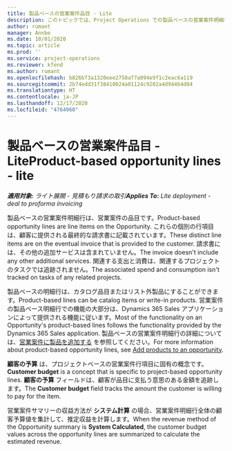 ```yaml
---
title: 製品ベースの営業案件品目 - Lite
description: このトピックでは、Project Operations での製品ベースの営業案件明細行の品目について説明します。
author: rumant
manager: Annbe
ms.date: 10/01/2020
ms.topic: article
ms.prod: ''
ms.service: project-operations
ms.reviewer: kfend
ms.author: rumant
ms.openlocfilehash: b826bf3a1320eee2758af7a094e9f1c2eac6a119
ms.sourcegitcommit: 2b74edd31f38410024a01124c9202a4d94464d04
ms.translationtype: HT
ms.contentlocale: ja-JP
ms.lasthandoff: 12/17/2020
ms.locfileid: "4764960"
---
```

# <a name="product-based-opportunity-lines---lite"></a><span data-ttu-id="5f792-103">製品ベースの営業案件品目 - Lite</span><span class="sxs-lookup"><span data-stu-id="5f792-103">Product-based opportunity lines - lite</span></span>

<span data-ttu-id="5f792-104">_**適用対象:** ライト展開 - 見積もり請求の取引_</span><span class="sxs-lookup"><span data-stu-id="5f792-104">_**Applies To:** Lite deployment - deal to proforma invoicing_</span></span>

<span data-ttu-id="5f792-105">製品ベースの営業案件明細行は、営業案件の品目です。</span><span class="sxs-lookup"><span data-stu-id="5f792-105">Product-based opportunity lines are line items on the Opportunity.</span></span> <span data-ttu-id="5f792-106">これらの個別の行項目は、顧客に提供される最終的な請求書に記載されています。</span><span class="sxs-lookup"><span data-stu-id="5f792-106">These distinct line items are on the eventual invoice that is provided to the customer.</span></span> <span data-ttu-id="5f792-107">請求書には、その他の追加サービスは含まれていません。</span><span class="sxs-lookup"><span data-stu-id="5f792-107">The invoice doesn't include any other additional services.</span></span> <span data-ttu-id="5f792-108">関連する支出と消費は、関連するプロジェクトのタスクでは追跡されません。</span><span class="sxs-lookup"><span data-stu-id="5f792-108">The associated spend and consumption isn't tracked on tasks of any related projects.</span></span>

<span data-ttu-id="5f792-109">製品ベースの明細行は、カタログ品目またはリスト外製品にすることができます。</span><span class="sxs-lookup"><span data-stu-id="5f792-109">Product-based lines can be catalog items or write-in products.</span></span> <span data-ttu-id="5f792-110">営業案件の製品ベース明細行での機能の大部分は、Dynamics 365 Sales アプリケーションによって提供される機能に従います。</span><span class="sxs-lookup"><span data-stu-id="5f792-110">Most of the functionality on an Opportunity's product-based lines follows the functionality provided by the Dynamics 365 Sales application.</span></span> <span data-ttu-id="5f792-111">製品ベースの営業案件明細行の詳細については、[営業案件に製品を追加する](https://docs.microsoft.com/dynamics365/sales-enterprise/add-products-opportunity) を参照してください。</span><span class="sxs-lookup"><span data-stu-id="5f792-111">For more information about product-based opportunity lines, see [Add products to an opportunity](https://docs.microsoft.com/dynamics365/sales-enterprise/add-products-opportunity).</span></span>

<span data-ttu-id="5f792-112">**顧客の予算** は、プロジェクトベースの営業案件行項目に固有の概念です。</span><span class="sxs-lookup"><span data-stu-id="5f792-112">**Customer budget** is a concept that is specific to project-based opportunity lines.</span></span> <span data-ttu-id="5f792-113">**顧客の予算** フィールドは、顧客が品目に支払う意思のある金額を追跡します。</span><span class="sxs-lookup"><span data-stu-id="5f792-113">The **Customer budget** field tracks the amount the customer is willing to pay for the item.</span></span>

<span data-ttu-id="5f792-114">営業案件サマリーの収益方法が **システム計算** の場合、営業案件明細行全体の顧客予算値を集計して、推定収益を計算します。</span><span class="sxs-lookup"><span data-stu-id="5f792-114">When the revenue method of the Opportunity summary is **System Calculated**, the customer budget values across the opportunity lines are summarized to calculate the estimated revenue.</span></span> 

